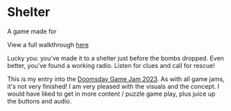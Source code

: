 # Shelter
A game made for 

View a full walkthrough [here](https://youtu.be/D99VWVvUHKo)

Lucky you: you've made it to a shelter just before the bombs dropped. Even better, you've found a working radio. Listen for clues and call for rescue!

This is my entry into the [Doomsday Game Jam 2023](https://itch.io/jam/doomsday-game-jam). As with all game jams, it's not very finished! I am very pleased with the visuals and the concept. I would have liked to get in more content / puzzle game play, plus juice up the buttons and audio.
